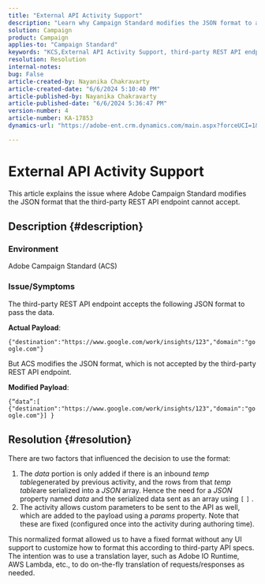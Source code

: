 ```yaml
---
title: "External API Activity Support"
description: "Learn why Campaign Standard modifies the JSON format to a payload that is not accepted by the third-party REST API endpoint."
solution: Campaign
product: Campaign
applies-to: "Campaign Standard"
keywords: "KCS,External API Activity Support, third-party REST API endpoint, ACS, Campaign Standard"
resolution: Resolution
internal-notes: 
bug: False
article-created-by: Nayanika Chakravarty
article-created-date: "6/6/2024 5:10:40 PM"
article-published-by: Nayanika Chakravarty
article-published-date: "6/6/2024 5:36:47 PM"
version-number: 4
article-number: KA-17853
dynamics-url: "https://adobe-ent.crm.dynamics.com/main.aspx?forceUCI=1&pagetype=entityrecord&etn=knowledgearticle&id=0f299ab2-2724-ef11-840a-00224809adb3"

---
```

# External API Activity Support


This article explains the issue where Adobe Campaign Standard modifies the JSON format that the third-party REST API endpoint cannot accept.

## Description {#description}


### <b>Environment</b>

Adobe Campaign Standard (ACS)

### <b>Issue/Symptoms</b>

The third-party REST API endpoint accepts the following JSON format to pass the data.

<b>Actual Payload</b>:

`{"destination":"https://www.google.com/work/insights/123","domain":"google.com"}`



But ACS modifies the JSON format, which is not accepted by the third-party REST API endpoint.

<b>Modified Payload</b>:

`{“data”:[ {"destination":"https://www.google.com/work/insights/123","domain":"google.com"}] }`




## Resolution {#resolution}


There are two factors that influenced the decision to use the format:

1. The *data* portion is only added if there is an inbound *temp table*generated by previous activity, and the rows from that *temp table*are serialized into a *JSON* array. Hence the need for a *JSON* property named *data* and the serialized data sent as an array using `[` `]` .
2. The activity allows custom parameters to be sent to the API as well, which are added to the payload using a *params* property. Note that these are fixed (configured once into the activity during authoring time).


This normalized format allowed us to have a fixed format without any UI support to customize how to format this according to third-party API specs. The intention was to use a translation layer, such as Adobe IO Runtime, AWS Lambda, etc., to do on-the-fly translation of requests/responses as needed.

